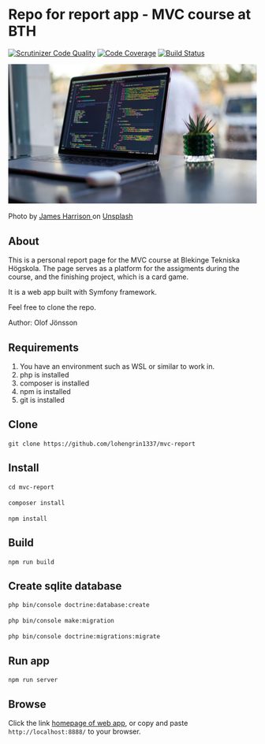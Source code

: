 # Repo for report app - MVC course at BTH

[![Scrutinizer Code Quality](https://scrutinizer-ci.com/g/lohengrin1337/mvc-report/badges/quality-score.png?b=main)](https://scrutinizer-ci.com/g/lohengrin1337/mvc-report/?branch=main)
[![Code Coverage](https://scrutinizer-ci.com/g/lohengrin1337/mvc-report/badges/coverage.png?b=main)](https://scrutinizer-ci.com/g/lohengrin1337/mvc-report/?branch=main)
[![Build Status](https://scrutinizer-ci.com/g/lohengrin1337/mvc-report/badges/build.png?b=main)](https://scrutinizer-ci.com/g/lohengrin1337/mvc-report/build-status/main)

![An image of a laptop](.img/readme.jpg)

<p>
    Photo by 
    <a href="https://unsplash.com/@jstrippa?utm_content=creditCopyText&utm_medium=referral&utm_source=unsplash">
        James Harrison
    </a>
    on 
    <a href="https://unsplash.com/photos/black-laptop-computer-turned-on-on-table-vpOeXr5wmR4?utm_content=creditCopyText&utm_medium=referral&utm_source=unsplash">
        Unsplash
    </a>
</p>


## About
This is a personal report page for the MVC course at Blekinge Tekniska Högskola. The page serves as a platform for the assigments during the course, and the finishing project, which is a card game.

It is a web app built with Symfony framework.

Feel free to clone the repo.

Author: Olof Jönsson


## Requirements

1. You have an environment such as WSL or similar to work in.
2. php is installed
3. composer is installed
4. npm is installed
5. git is installed


## Clone

```
git clone https://github.com/lohengrin1337/mvc-report

```


## Install

```
cd mvc-report

composer install

npm install
```


## Build

```
npm run build
```

## Create sqlite database

```
php bin/console doctrine:database:create

php bin/console make:migration

php bin/console doctrine:migrations:migrate
```


## Run app

```
npm run server
```


## Browse

Click the link [homepage of web app](http://localhost:8888/), or copy and paste `http://localhost:8888/` to your browser.